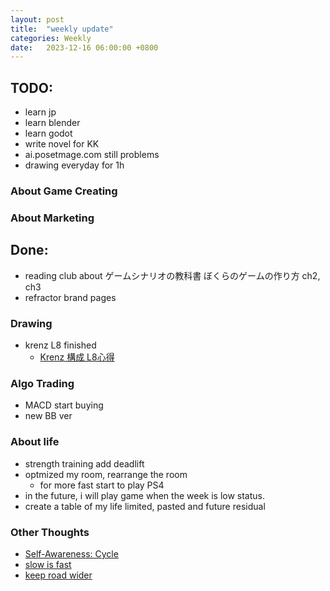 ```yaml
---
layout: post
title:  "weekly update"
categories: Weekly
date:   2023-12-16 06:00:00 +0800
---
```


## TODO:
* learn jp
* learn blender
* learn godot
* write novel for KK
* ai.posetmage.com still problems
* drawing everyday for 1h

### About Game Creating

### About Marketing



## Done:

* reading club about ゲームシナリオの教科書 ぼくらのゲームの作り方 ch2, ch3
* refractor brand pages

### Drawing
* krenz L8 finished
  * [Krenz 構成 L8心得](https://lattice.posetmage.com/2023/12/15/Krenz-Composition-L8-zh.html)


### Algo Trading
* MACD start buying
* new BB ver

### About life
* strength training add deadlift
* optmized my room, rearrange the room
  * for more fast start to play PS4
* in the future, i will play game when the week is low status.
* create a table of my life limited, pasted and future residual

### Other Thoughts
* [Self-Awareness: Cycle](https://lattice.posetmage.com/2023/12/13/Self-Awareness-Cycle.html)
* [slow is fast](https://lattice.posetmage.com/2023/12/13/slow-is-fast.html)
* [keep road wider](https://lattice.posetmage.com/2023/12/16/keep-road-wider.html)
